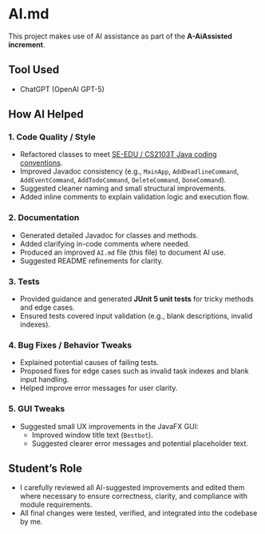 # AI.md

This project makes use of AI assistance as part of the **A-AiAssisted increment**.

## Tool Used
- ChatGPT (OpenAI GPT-5)

## How AI Helped

### 1. Code Quality / Style
- Refactored classes to meet [SE-EDU / CS2103T Java coding conventions](https://se-education.org/guides/conventions/java/index.html).
- Improved Javadoc consistency (e.g., `MainApp`, `AddDeadlineCommand`, `AddEventCommand`, `AddTodoCommand`, `DeleteCommand`, `DoneCommand`).
- Suggested cleaner naming and small structural improvements.
- Added inline comments to explain validation logic and execution flow.

### 2. Documentation
- Generated detailed Javadoc for classes and methods.
- Added clarifying in-code comments where needed.
- Produced an improved `AI.md` file (this file) to document AI use.
- Suggested README refinements for clarity.

### 3. Tests
- Provided guidance and generated **JUnit 5 unit tests** for tricky methods and edge cases.
- Ensured tests covered input validation (e.g., blank descriptions, invalid indexes).

### 4. Bug Fixes / Behavior Tweaks
- Explained potential causes of failing tests.
- Proposed fixes for edge cases such as invalid task indexes and blank input handling.
- Helped improve error messages for user clarity.

### 5. GUI Tweaks
- Suggested small UX improvements in the JavaFX GUI:
    - Improved window title text (`Bestbot`).
    - Suggested clearer error messages and potential placeholder text.

## Student’s Role
- I carefully reviewed all AI-suggested improvements and edited them where necessary to ensure correctness, clarity, and compliance with module requirements.
- All final changes were tested, verified, and integrated into the codebase by me.
